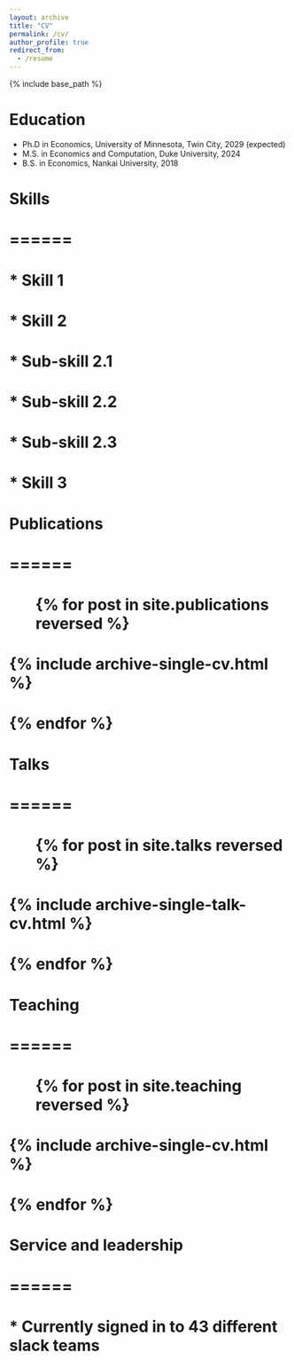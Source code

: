 ```yaml
---
layout: archive
title: "CV"
permalink: /cv/
author_profile: true
redirect_from:
  - /resume
---
```


{% include base_path %}

Education
======
* Ph.D in Economics, University of Minnesota, Twin City, 2029 (expected)
* M.S. in Economics and Computation, Duke University, 2024
* B.S. in Economics, Nankai University, 2018
  
# Skills
# ======
# * Skill 1
# * Skill 2
#  * Sub-skill 2.1
#  * Sub-skill 2.2
#  * Sub-skill 2.3
# * Skill 3

# Publications
# ======
#  <ul>{% for post in site.publications reversed %}
#    {% include archive-single-cv.html %}
#  {% endfor %}</ul>
  
# Talks
# ======
#  <ul>{% for post in site.talks reversed %}
#    {% include archive-single-talk-cv.html  %}
#  {% endfor %}</ul>
  
# Teaching
# ======
#  <ul>{% for post in site.teaching reversed %}
#    {% include archive-single-cv.html %}
#  {% endfor %}</ul>
  
# Service and leadership
# ======
# * Currently signed in to 43 different slack teams
